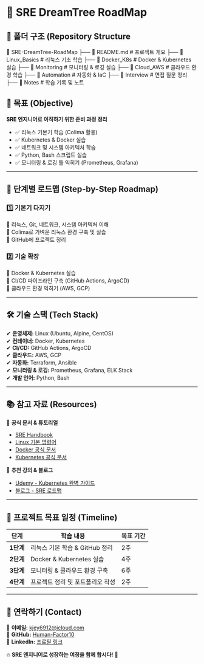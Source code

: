 # 🚀 SRE DreamTree RoadMap

## 📂 폴더 구조 (Repository Structure

📂 SRE-DreamTree-RoadMap
├── 📜 README.md        # 프로젝트 개요
├── 📁 Linux_Basics     # 리눅스 기초 학습
├── 📁 Docker_K8s       # Docker & Kubernetes 실습
├── 📁 Monitoring       # 모니터링 & 로깅 실습
├── 📁 Cloud_AWS        # 클라우드 환경 학습
├── 📁 Automation       # 자동화 & IaC
├── 📁 Interview        # 면접 질문 정리
├── 📁 Notes            # 학습 기록 및 노트


## 🎯 목표 (Objective)
**SRE 엔지니어로 이직하기 위한 준비 과정 정리**
- ✅ 리눅스 기본기 학습 (Colima 활용)
- ✅ Kubernetes & Docker 실습
- ✅ 네트워크 및 시스템 아키텍처 학습
- ✅ Python, Bash 스크립트 실습
- ✅ 모니터링 & 로깅 툴 익히기 (Prometheus, Grafana)

---

## 📌 단계별 로드맵 (Step-by-Step Roadmap)
### 1️⃣ **기본기 다지기**
📌 리눅스, Git, 네트워크, 시스템 아키텍처 이해  
📌 Colima로 가벼운 리눅스 환경 구축 및 실습  
📌 GitHub에 프로젝트 정리  

### 2️⃣ **기술 확장**
📌 Docker & Kubernetes 실습  
📌 CI/CD 파이프라인 구축 (GitHub Actions, ArgoCD)  
📌 클라우드 환경 익히기 (AWS, GCP)  


---

## 🛠️ 기술 스택 (Tech Stack)
✔ **운영체제:** Linux (Ubuntu, Alpine, CentOS)  
✔ **컨테이너:** Docker, Kubernetes  
✔ **CI/CD:** GitHub Actions, ArgoCD  
✔ **클라우드:** AWS, GCP  
✔ **자동화:** Terraform, Ansible  
✔ **모니터링 & 로깅:** Prometheus, Grafana, ELK Stack  
✔ **개발 언어:** Python, Bash  

---

## 📚 참고 자료 (Resources)
📌 **공식 문서 & 튜토리얼**  
- [SRE Handbook](https://sre.google/books/)  
- [Linux 기본 명령어](https://linuxcommand.org/)  
- [Docker 공식 문서](https://docs.docker.com/)  
- [Kubernetes 공식 문서](https://kubernetes.io/docs/)  

📌 **추천 강의 & 블로그**  
- [Udemy - Kubernetes 완벽 가이드](https://www.udemy.com/course/kubernetes-for-devops/)  
- [블로그 - SRE 로드맵](https://sre.google/)  

---

## 🚀 프로젝트 목표 일정 (Timeline)
| 단계  | 학습 내용 | 목표 기간 |
|----|------------|----------|
| **1단계** | 리눅스 기본 학습 & GitHub 정리 | 2주 |
| **2단계** | Docker & Kubernetes 실습 | 4주 |
| **3단계** | 모니터링 & 클라우드 환경 구축 | 6주 |
| **4단계** | 프로젝트 정리 및 포트폴리오 작성 | 2주 |

---

## 📢 연락하기 (Contact)
📧 **이메일:** kjey6912@icloud.com  
🔗 **GitHub:** [Human-Factor10](https://github.com/Human-Factor10)  
🔗 **LinkedIn:** [프로필 링크](https://linkedin.com/in/your-profile)  

🔥 **SRE 엔지니어로 성장하는 여정을 함께 합시다!** 🚀  

